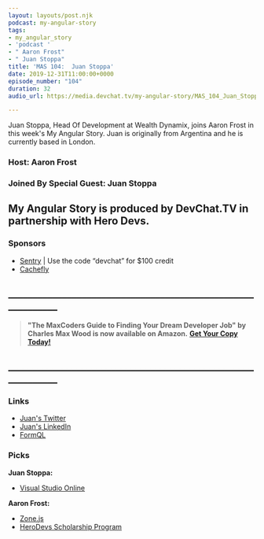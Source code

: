```yaml
---
layout: layouts/post.njk
podcast: my-angular-story
tags:
- my_angular_story
- 'podcast '
- " Aaron Frost"
- " Juan Stoppa"
title: 'MAS 104:  Juan Stoppa'
date: 2019-12-31T11:00:00+0000
episode_number: "104"
duration: 32
audio_url: https://media.devchat.tv/my-angular-story/MAS_104_Juan_Stoppa.mp3

---
```

Juan Stoppa, Head Of Development at Wealth Dynamix, joins Aaron Frost in this week's My Angular Story. Juan is originally from Argentina and he is currently based in London. 

### Host: **Aaron Frost**

### Joined By Special Guest: **Juan Stoppa**

## **My Angular Story is produced by DevChat.TV in partnership with Hero Devs.**

### Sponsors

* [Sentry](http://sentry.io/) | Use the code “devchat” for $100 credit
* [Cachefly](https://www.cachefly.com/)

## **____________________________________________________________**

> **"The MaxCoders Guide to Finding Your Dream Developer Job" by Charles Max Wood is now available on Amazon.** [**Get Your Copy Today!**](https://www.amazon.com/gp/product/B081MBL5C9/ref=as_li_ss_tl?ie=UTF8&linkCode=sl1&tag=devchattv-20&linkId=9d61363241636e2546ef46abba198746&language=en_US)

## **____________________________________________________________**

### Links

* [Juan's Twitter](@juanstoppa "Juan's Twitter")
* [Juan's LinkedIn](https://www.linkedin.com/in/jstoppa/ "Juan's LinkedIn")
* [FormQL](https://github.com/jstoppa "FormQL")

### Picks

**Juan Stoppa:**

* [Visual Studio Online](https://visualstudio.microsoft.com/tr/services/visual-studio-online/ "Visual Studio Online")

**Aaron Frost:**

* [Zone.js]()
* [HeroDevs Scholarship Program](https://medium.com/@ngconf/diversity-scholarships-2020-d57de1d3f7fa "HeroDevs Scholarship Program")